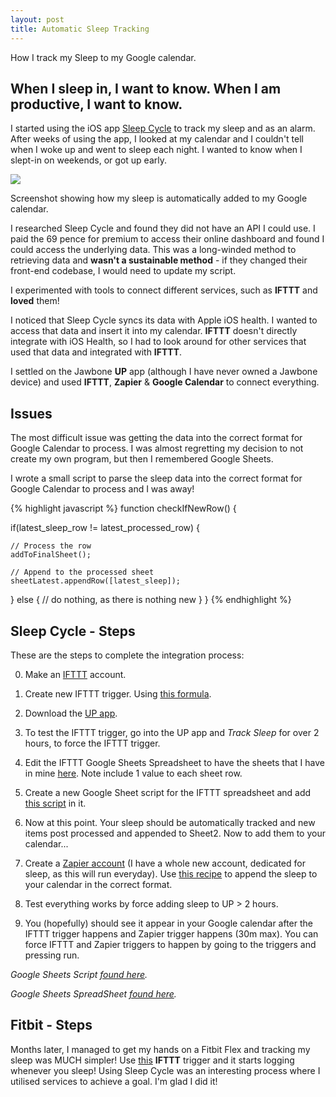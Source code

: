 ```yaml
---
layout: post
title: Automatic Sleep Tracking
---
```


<div class="message">
How I track my Sleep to my Google calendar.
</div>

## When I sleep in, I want to know. When I am productive, I want to know.

I started using the iOS app <a href="//www.sleepcycle.com">Sleep Cycle</a> to track my sleep and as an alarm. After weeks of using the app, I looked at my calendar and I couldn't tell when I woke up and went to sleep each night. I wanted to know when I slept-in on weekends, or got up early.


<img src="{{ site.baseurl }}/img/sleep-tracking.png">
<p class="img-caption">Screenshot showing how my sleep is automatically added to my Google calendar.</p>


I researched Sleep Cycle and found they did not have an API I could use. I paid the 69 pence for premium to access their online dashboard and found I could access the underlying data. This was a long-winded method to retrieving data and **wasn't a sustainable method** - if they changed their front-end codebase, I would need to update my script.

I experimented with tools to connect different services, such as **IFTTT** and **loved** them!

I noticed that Sleep Cycle syncs its data with Apple iOS health. I wanted to access that data and insert it into my calendar.
**IFTTT** doesn't directly integrate with iOS Health, so I had to look around for other services that used that data and integrated with **IFTTT**.

I settled on the Jawbone **UP** app (although I have never owned a Jawbone device) and used **IFTTT**, **Zapier** & **Google Calendar** to connect everything.

## Issues

The most difficult issue was getting the data into the correct format for Google Calendar to process. I was almost regretting my decision to not create my own program, but then I remembered Google Sheets.

I wrote a small script to parse the sleep data into the correct format for Google Calendar to process and I was away!

{% highlight javascript %}
function checkIfNewRow() {

  if(latest_sleep_row != latest_processed_row) {

    // Process the row
    addToFinalSheet();

    // Append to the processed sheet
    sheetLatest.appendRow([latest_sleep]);

  } else {
    // do nothing, as there is nothing new
  }
}
{% endhighlight %}


## Sleep Cycle - Steps

These are the steps to complete the integration process:

0. Make an <a href="//ifttt.com/">IFTTT</a> account.

1. Create new IFTTT trigger. Using <a href="//imgur.com/a/03z28">this formula</a>.

2. Download the <a href="//itunes.apple.com/gb/app/up-by-jawbone-track-health/id916240764?mt=8">UP app</a>.

3. To test the IFTTT trigger, go into the UP app and *Track Sleep* for over 2 hours, to force the IFTTT trigger.

4. Edit the IFTTT Google Sheets Spreadsheet to have the sheets that I have in mine <a href="//docs.google.com/spreadsheets/d/1tfuARmQHR5qr0wrssOXsdXpmAqUdGJQPNkImuVN0CFU/edit?usp=sharing">here</a>. Note include 1 value to each sheet row.

5. Create a new Google Sheet script for the IFTTT spreadsheet and add <a href="//pastebin.com/5gEuMWad">this script</a> in it.

6. Now at this point. Your sleep should be automatically tracked and new items post processed and appended to Sheet2. Now to add them to your calendar...

7. Create a <a href="//zapier.com/">Zapier account</a> (I have a whole new account, dedicated for sleep, as this will run everyday). Use <a href="//imgur.com/a/JNf9l">this recipe</a> to append the sleep to your calendar in the correct format.

8. Test everything works by force adding sleep to UP > 2 hours.

9. You (hopefully) should see it appear in your Google calendar after the IFTTT trigger happens and Zapier trigger happens (30m max). You can force IFTTT and Zapier triggers to happen by going to the triggers and pressing run.

*Google Sheets Script <a href="//pastebin.com/5gEuMWad">found here</a>.*

*Google Sheets SpreadSheet <a href="//docs.google.com/spreadsheets/d/1tfuARmQHR5qr0wrssOXsdXpmAqUdGJQPNkImuVN0CFU/edit?usp=sharing">found here</a>.*


## Fitbit - Steps

Months later, I managed to get my hands on a Fitbit Flex and tracking my sleep was MUCH simpler!
Use <a href="//ifttt.com/recipes/173925-document-your-daily-activity-in-a-google-spreadsheet">this</a> **IFTTT** trigger and it starts logging whenever you sleep!
Using Sleep Cycle was an interesting process where I utilised services to achieve a goal. I'm glad I did it!
